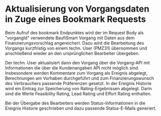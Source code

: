 # Aktualisierung von Vorgangsdaten in Zuge eines Bookmark Requests
Beim Aufruf des bookmark Endpunktes wird der im Request Body als "vorgangId" verwendete BaufiSmart Vorgang mit Daten aus dem Finanzierungsvorschlag angereichert.
Dazu wird die Bearbeitung des Vorgangs kurzfristig von einem techn. User (PMZ31) übernommen und anschließend wieder an den ursprünglichen Bearbeiter übergeben.

Der techn. User aktualisiert dann den Vorgang über die Vorgang-API mit Informationen die über die Kundenangaben API nicht möglich sind.
Insbesondere werden Kommentare zum Vorgang als Ereignis abgelegt, Berechnungen am Vorhaben durchgeführt und zum Finanzierungswunsch des Verbrauchers passende Präferenzen gesetzt.
In der Ereignis Historie wird ein Eintrag zur Speicherung von Rating-Ergebnissen abgelegt. Darin sind die Werte Feasibility Rating, Lead Rating und Effort Rating enthalten.

Bei der Übergabe des Bearbeiters werden Status-Informationen in die Ereignis Historie geschrieben und dazu passende Status-E-Mails generiert.



